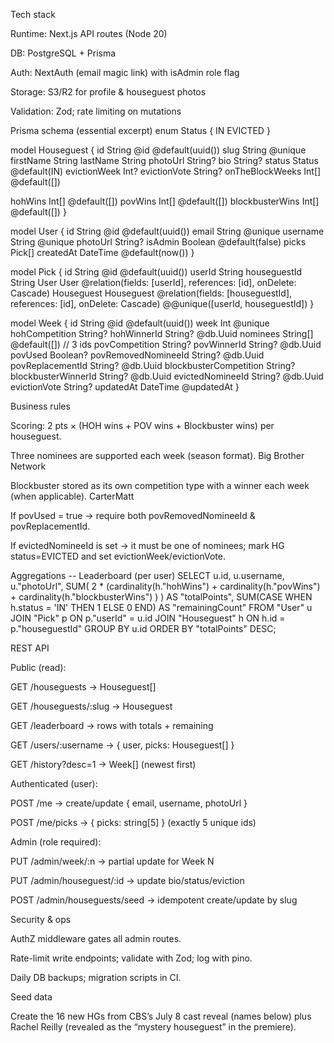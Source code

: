 Tech stack

Runtime: Next.js API routes (Node 20)

DB: PostgreSQL + Prisma

Auth: NextAuth (email magic link) with isAdmin role flag

Storage: S3/R2 for profile & houseguest photos

Validation: Zod; rate limiting on mutations

Prisma schema (essential excerpt)
enum Status { IN EVICTED }

model Houseguest {
  id              String   @id @default(uuid())
  slug            String   @unique
  firstName       String
  lastName        String
  photoUrl        String?
  bio             String?
  status          Status   @default(IN)
  evictionWeek    Int?
  evictionVote    String?
  onTheBlockWeeks Int[]    @default([])

  hohWins         Int[]    @default([])
  povWins         Int[]    @default([])
  blockbusterWins Int[]    @default([])
}

model User {
  id        String   @id @default(uuid())
  email     String   @unique
  username  String   @unique
  photoUrl  String?
  isAdmin   Boolean  @default(false)
  picks     Pick[]
  createdAt DateTime @default(now())
}

model Pick {
  id           String    @id @default(uuid())
  userId       String
  houseguestId String
  User         User       @relation(fields: [userId], references: [id], onDelete: Cascade)
  Houseguest   Houseguest @relation(fields: [houseguestId], references: [id], onDelete: Cascade)
  @@unique([userId, houseguestId])
}

model Week {
  id                     String   @id @default(uuid())
  week                   Int      @unique
  hohCompetition         String?
  hohWinnerId            String?  @db.Uuid
  nominees               String[] @default([]) // 3 ids
  povCompetition         String?
  povWinnerId            String?  @db.Uuid
  povUsed                Boolean?
  povRemovedNomineeId    String?  @db.Uuid
  povReplacementId       String?  @db.Uuid
  blockbusterCompetition String?
  blockbusterWinnerId    String?  @db.Uuid
  evictedNomineeId       String?  @db.Uuid
  evictionVote           String?
  updatedAt              DateTime @updatedAt
}

Business rules

Scoring: 2 pts × (HOH wins + POV wins + Blockbuster wins) per houseguest.

Three nominees are supported each week (season format). 
Big Brother Network

Blockbuster stored as its own competition type with a winner each week (when applicable). 
CarterMatt

If povUsed = true → require both povRemovedNomineeId & povReplacementId.

If evictedNomineeId is set → it must be one of nominees; mark HG status=EVICTED and set evictionWeek/evictionVote.

Aggregations
-- Leaderboard (per user)
SELECT u.id, u.username, u."photoUrl",
  SUM( 2 * (cardinality(h."hohWins") + cardinality(h."povWins") + cardinality(h."blockbusterWins") )
  ) AS "totalPoints",
  SUM(CASE WHEN h.status = 'IN' THEN 1 ELSE 0 END) AS "remainingCount"
FROM "User" u
JOIN "Pick" p ON p."userId" = u.id
JOIN "Houseguest" h ON h.id = p."houseguestId"
GROUP BY u.id
ORDER BY "totalPoints" DESC;

REST API

Public (read):

GET /houseguests → Houseguest[]

GET /houseguests/:slug → Houseguest

GET /leaderboard → rows with totals + remaining

GET /users/:username → { user, picks: Houseguest[] }

GET /history?desc=1 → Week[] (newest first)

Authenticated (user):

POST /me → create/update { email, username, photoUrl }

POST /me/picks → { picks: string[5] } (exactly 5 unique ids)

Admin (role required):

PUT /admin/week/:n → partial update for Week N

PUT /admin/houseguest/:id → update bio/status/eviction

POST /admin/houseguests/seed → idempotent create/update by slug

Security & ops

AuthZ middleware gates all admin routes.

Rate-limit write endpoints; validate with Zod; log with pino.

Daily DB backups; migration scripts in CI.

Seed data

Create the 16 new HGs from CBS’s July 8 cast reveal (names below) plus Rachel Reilly (revealed as the “mystery houseguest” in the premiere).